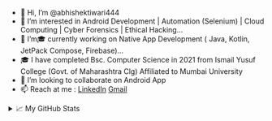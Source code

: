 - 👋 Hi, I’m @abhishektiwari444
- 👀 I’m interested in Android Development | Automation (Selenium) | Cloud Computing | Cyber Forensics | Ethical Hacking...
- 🌱 I’m🎓 currently working on Native App Development ( Java, Kotlin, JetPack Compose, Firebase)...
- 🎓 I have completed Bsc. Computer Science in 2021 from Ismail Yusuf College (Govt. of Maharashtra Clg) Affiliated to Mumbai University
- 💞️ I’m looking to collaborate on Android App
- 📫 Reach at me : [LinkedIn](https://www.linkedin.com/in/abhishek-tiwari-3b0693228/)
[Gmail](https://www.github.com/tiwariabhishekt040@gmail.com)
<details>

  
<!---
abhishektiwari444/abhishektiwari444 is a ✨ special ✨ repository because its `README.md` (this file) appears on your GitHub profile.
You can click the Preview link to take a look at your changes.
--->

  

  <summary>📈 My GitHub Stats</summary>

[Abhishek Tiwari Stats](https://github-readme-stats.vercel.app/api?username=abhishektiwari444&show_icons=true&theme=vision-friendly-synthwavek) 

<br></br>  
![Top Langs](https://github-readme-stats.vercel.app/api/top-langs/?username=abhishektiwari444&layout=compact)
<br></br>  


